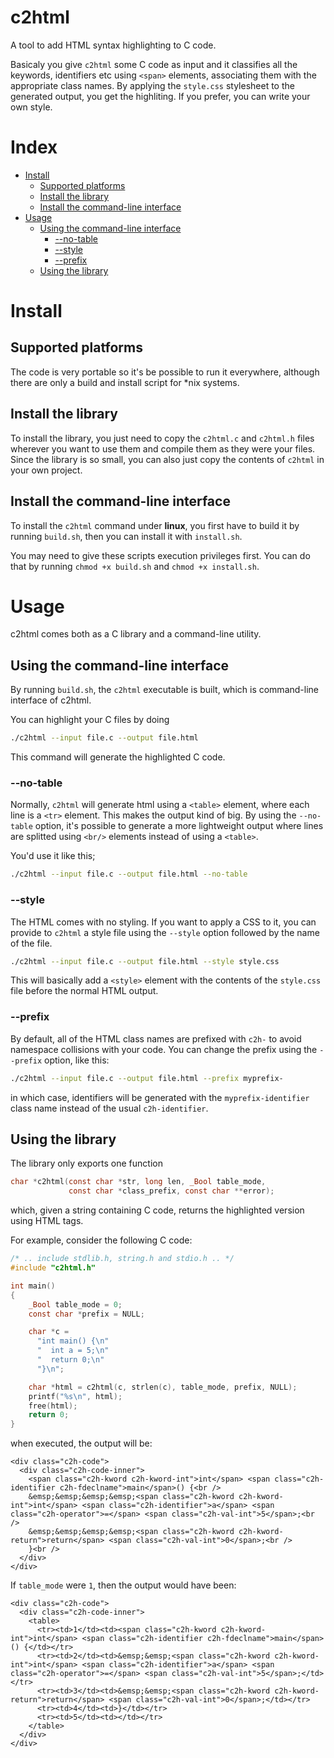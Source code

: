 # c2html
A tool to add HTML syntax highlighting to C code.

Basicaly you give `c2html` some C code as input and it classifies all the keywords, identifiers etc using `<span>` elements, associating them with the appropriate class names. By applying the `style.css` stylesheet to the generated output, you get the highliting. If you prefer, you can write your own style.

# Index
* [Install](#install)
  * [Supported platforms](#supported-platforms)
  * [Install the library](#install-the-library)
  * [Install the command-line interface](#install-the-command-line-interface)
* [Usage](#usage)
  * [Using the command-line interface](#using-the-command-line-interface)
    * [--no-table](#--no-table)
    * [--style](#--style)
    * [--prefix](#--prefix)
  * [Using the library](#using-the-library)

# Install

## Supported platforms
The code is very portable so it's be possible to run it everywhere, although there are only a build and install script for \*nix systems.

## Install the library
To install the library, you just need to copy the `c2html.c` and `c2html.h` files wherever you want to use them and compile them as they were your files. Since the library is so small, you can also just copy the contents of `c2html` in your own project.

## Install the command-line interface
To install the `c2html` command under **linux**, you first have to build it by running `build.sh`, then you can install it with `install.sh`.

You may need to give these scripts execution privileges first. You can do that by running `chmod +x build.sh` and `chmod +x install.sh`.

# Usage
c2html comes both as a C library and a command-line utility. 

## Using the command-line interface
By running `build.sh`, the `c2html` executable is built, which is command-line interface of c2html.

You can highlight your C files by doing
```sh
./c2html --input file.c --output file.html
```
This command will generate the highlighted C code.

### --no-table
Normally, `c2html` will generate html using a `<table>` element, where each line is a `<tr>` element. This makes the output kind of big. By using the `--no-table` option, it's possible to generate a more lightweight output where lines are splitted using `<br/>` elements instead of using a `<table>`.

You'd use it like this;
```sh
./c2html --input file.c --output file.html --no-table
```

### --style
The HTML comes with no styling. If you want to apply a CSS to it, you can provide to `c2html` a style file using the `--style` option followed by the name of the file.

```sh
./c2html --input file.c --output file.html --style style.css
```

This will basically add a `<style>` element with the contents of the `style.css` file before the normal HTML output.

### --prefix
By default, all of the HTML class names are prefixed with `c2h-` to avoid namespace collisions with your code. You can change the prefix using the `--prefix` option, like this:
```sh
./c2html --input file.c --output file.html --prefix myprefix-
```
in which case, identifiers will be generated with the `myprefix-identifier` class name instead of the usual `c2h-identifier`.

## Using the library
The library only exports one function
```c
char *c2html(const char *str, long len, _Bool table_mode, 
             const char *class_prefix, const char **error);
```
which, given a string containing C code, returns the highlighted version using HTML tags.

For example, consider the following C code:
```c
/* .. include stdlib.h, string.h and stdio.h .. */
#include "c2html.h"

int main()
{
    _Bool table_mode = 0;
    const char *prefix = NULL;

    char *c = 
      "int main() {\n"
      "  int a = 5;\n"
      "  return 0;\n"
      "}\n";

    char *html = c2html(c, strlen(c), table_mode, prefix, NULL);
    printf("%s\n", html);
    free(html);
    return 0;
}
```
when executed, the output will be:
```
<div class="c2h-code">
  <div class="c2h-code-inner">
    <span class="c2h-kword c2h-kword-int">int</span> <span class="c2h-identifier c2h-fdeclname">main</span>() {<br />
    &emsp;&emsp;&emsp;&emsp;<span class="c2h-kword c2h-kword-int">int</span> <span class="c2h-identifier">a</span> <span class="c2h-operator">=</span> <span class="c2h-val-int">5</span>;<br />
    &emsp;&emsp;&emsp;&emsp;<span class="c2h-kword c2h-kword-return">return</span> <span class="c2h-val-int">0</span>;<br />
    }<br />
  </div>
</div>
```
If `table_mode` were `1`, then the output would have been:
```
<div class="c2h-code">
  <div class="c2h-code-inner">
    <table>
      <tr><td>1</td><td><span class="c2h-kword c2h-kword-int">int</span> <span class="c2h-identifier c2h-fdeclname">main</span>() {</td></tr>
      <tr><td>2</td><td>&emsp;&emsp;<span class="c2h-kword c2h-kword-int">int</span> <span class="c2h-identifier">a</span> <span class="c2h-operator">=</span> <span class="c2h-val-int">5</span>;</td></tr>
      <tr><td>3</td><td>&emsp;&emsp;<span class="c2h-kword c2h-kword-return">return</span> <span class="c2h-val-int">0</span>;</td></tr>
      <tr><td>4</td><td>}</td></tr>
      <tr><td>5</td><td></td></tr>
    </table>
  </div>
</div>
```